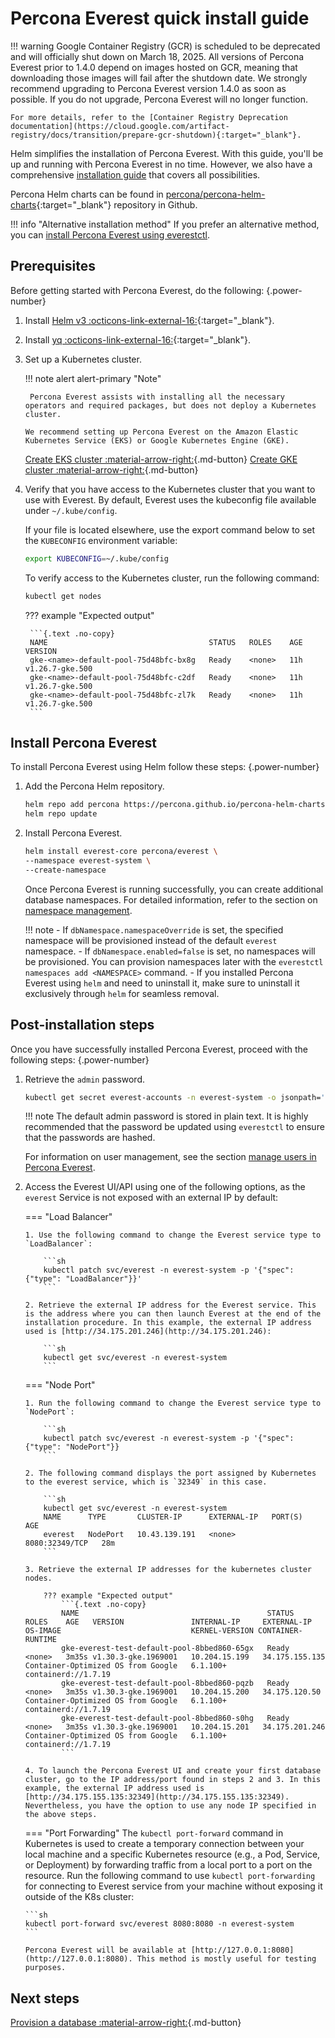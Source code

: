 # Percona Everest quick install guide

!!! warning
    Google Container Registry (GCR) is scheduled to be deprecated and will officially shut down on March 18, 2025. All versions of Percona Everest prior to 1.4.0 depend on images hosted on GCR, meaning that downloading those images will fail after the shutdown date. We strongly recommend upgrading to Percona Everest version 1.4.0 as soon as possible. If you do not upgrade, Percona Everest will no longer function.
    
    For more details, refer to the [Container Registry Deprecation documentation](https://cloud.google.com/artifact-registry/docs/transition/prepare-gcr-shutdown){:target="_blank"}.


Helm simplifies the installation of Percona Everest. With this guide, you'll be up and running with Percona Everest in no time. However, we also have a comprehensive [installation guide](install/install_everest_helm_charts.md) that covers all possibilities.

Percona Helm charts can be found in [percona/percona-helm-charts]( https://github.com/percona/percona-helm-charts/tree/main/charts/everest){:target="_blank"} repository in Github.

!!! info "Alternative installation method"
    If you prefer an alternative method, you can [install Percona Everest using everestctl](install/installEverest.md).

## Prerequisites

Before getting started with Percona Everest, do the following:
{.power-number}

1. Install [Helm v3  :octicons-link-external-16:](https://docs.helm.sh/using_helm/#installing-helm){:target="_blank"}.

4. Install [yq :octicons-link-external-16:](https://github.com/mikefarah/yq){:target="_blank"}.

4. Set up a Kubernetes cluster.
     
    !!! note alert alert-primary "Note"

        Percona Everest assists with installing all the necessary operators and required packages, but does not deploy a Kubernetes cluster.

       We recommend setting up Percona Everest on the Amazon Elastic Kubernetes Service (EKS) or Google Kubernetes Engine (GKE).
         
      [Create EKS cluster :material-arrow-right:](install/eks.md){.md-button}  [Create GKE cluster :material-arrow-right:](install/gke.md){.md-button}

3. Verify that you have access to the Kubernetes cluster that you want to use with Everest. By default, Everest uses the kubeconfig file available under `~/.kube/config`. 

     If your file is located elsewhere, use the export command below to set the `KUBECONFIG` environment variable:
    
     ```sh
     export KUBECONFIG=~/.kube/config
     ```

     To verify access to the Kubernetes cluster, run the following command:
   
     ```sh
     kubectl get nodes
     ```

    ??? example "Expected output"
        
        ```{.text .no-copy}
        NAME                                    STATUS   ROLES    AGE   VERSION
        gke-<name>-default-pool-75d48bfc-bx8g   Ready    <none>   11h   v1.26.7-gke.500
        gke-<name>-default-pool-75d48bfc-c2df   Ready    <none>   11h   v1.26.7-gke.500
        gke-<name>-default-pool-75d48bfc-zl7k   Ready    <none>   11h   v1.26.7-gke.500
        ```

## Install Percona Everest

To install Percona Everest using Helm follow these steps:
{.power-number}

1. Add the Percona Helm repository.

    ```sh
    helm repo add percona https://percona.github.io/percona-helm-charts/
    helm repo update
    ```

2. Install Percona Everest.


    ```sh
    helm install everest-core percona/everest \
    --namespace everest-system \
    --create-namespace
    ```
    Once Percona Everest is running successfully, you can create additional database namespaces. For detailed information, refer to the section on [namespace management](../administer/manage_namespaces.md).

    !!! note
        - If `dbNamespace.namespaceOverride` is set, the specified namespace will be provisioned instead of the default `everest` namespace.
        - If `dbNamespace.enabled=false` is set, no namespaces will be provisioned. You can provision namespaces later with the `everestctl namespaces add <NAMESPACE>` command.
        - If you installed Percona Everest using `helm` and need to uninstall it, make sure to uninstall it exclusively through `helm` for seamless removal.

## Post-installation steps

Once you have successfully installed Percona Everest, proceed with the following steps:
{.power-number}

1. Retrieve the `admin` password.

    ```sh
    kubectl get secret everest-accounts -n everest-system -o jsonpath='{.data.users\.yaml}' | base64 --decode  | yq '.admin.passwordHash'
    ```

    !!! note
        The default admin password is stored in plain text. It is highly recommended that the password be updated using `everestctl` to ensure that the passwords are hashed.

    For information on user management, see the section [manage users in Percona Everest](administer/manage_users.md).

2.  Access the Everest UI/API using one of the following options, as the `everest` Service is not exposed with an external IP by default:

    === "Load Balancer"

        1. Use the following command to change the Everest service type to `LoadBalancer`:
                    
            ```sh
            kubectl patch svc/everest -n everest-system -p '{"spec": {"type": "LoadBalancer"}}'
            ```
                    
        2. Retrieve the external IP address for the Everest service. This is the address where you can then launch Everest at the end of the installation procedure. In this example, the external IP address used is [http://34.175.201.246](http://34.175.201.246):
                
            ```sh 
            kubectl get svc/everest -n everest-system
            ```

    === "Node Port"       

        1. Run the following command to change the Everest service type to `NodePort`:

            ```sh
            kubectl patch svc/everest -n everest-system -p '{"spec": {"type": "NodePort"}}
            ```

        2. The following command displays the port assigned by Kubernetes to the everest service, which is `32349` in this case.

            ```sh
            kubectl get svc/everest -n everest-system
            NAME      TYPE       CLUSTER-IP      EXTERNAL-IP   PORT(S)          AGE
            everest   NodePort   10.43.139.191   <none>        8080:32349/TCP   28m
            ```

        3. Retrieve the external IP addresses for the kubernetes cluster nodes.

            ??? example "Expected output"
                ```{.text .no-copy}
                NAME                                          STATUS   ROLES    AGE   VERSION               INTERNAL-IP     EXTERNAL-IP      OS-IMAGE                             KERNEL-VERSION CONTAINER-RUNTIME
                gke-everest-test-default-pool-8bbed860-65gx   Ready    <none>   3m35s v1.30.3-gke.1969001   10.204.15.199   34.175.155.135   Container-Optimized OS from Google   6.1.100+       containerd://1.7.19
                gke-everest-test-default-pool-8bbed860-pqzb   Ready    <none>   3m35s v1.30.3-gke.1969001   10.204.15.200   34.175.120.50    Container-Optimized OS from Google   6.1.100+       containerd://1.7.19
                gke-everest-test-default-pool-8bbed860-s0hg   Ready    <none>   3m35s v1.30.3-gke.1969001   10.204.15.201   34.175.201.246   Container-Optimized OS from Google   6.1.100+       containerd://1.7.19
                ```
        
        4. To launch the Percona Everest UI and create your first database cluster, go to the IP address/port found in steps 2 and 3. In this example, the external IP address used is [http://34.175.155.135:32349](http://34.175.155.135:32349). Nevertheless, you have the option to use any node IP specified in the above steps.

    === "Port Forwarding"
        The `kubectl port-forward` command in Kubernetes is used to create a temporary connection between your local machine and a specific Kubernetes resource (e.g., a Pod, Service, or Deployment) by forwarding traffic from a local port to a port on the resource. Run the following command to use `kubectl port-forwarding` for connecting to Everest service from your machine without exposing it outside of the K8s cluster:
                
        ```sh
        kubectl port-forward svc/everest 8080:8080 -n everest-system
        ``` 

        Percona Everest will be available at [http://127.0.0.1:8080](http://127.0.0.1:8080). This method is mostly useful for testing purposes. 


## Next steps

[Provision a database :material-arrow-right:](../use/db_provision.md){.md-button}

<!-- 
[Monitor the database with PMM :material-arrow-right:](../use/monitorDBs.md){.md-button}
-->
